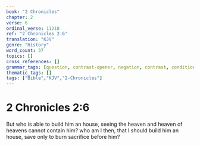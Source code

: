 ```yaml
---
book: "2 Chronicles"
chapter: 2
verse: 6
ordinal_verse: 11218
ref: "2 Chronicles 2:6"
translation: "KJV"
genre: "History"
word_count: 37
topics: []
cross_references: []
grammar_tags: [question, contrast-opener, negation, contrast, conditional]
thematic_tags: []
tags: ["Bible","KJV","2-Chronicles"]
---
```


# 2 Chronicles 2:6

But who is able to build him an house, seeing the heaven and heaven of heavens cannot contain him? who am I then, that I should build him an house, save only to burn sacrifice before him?
